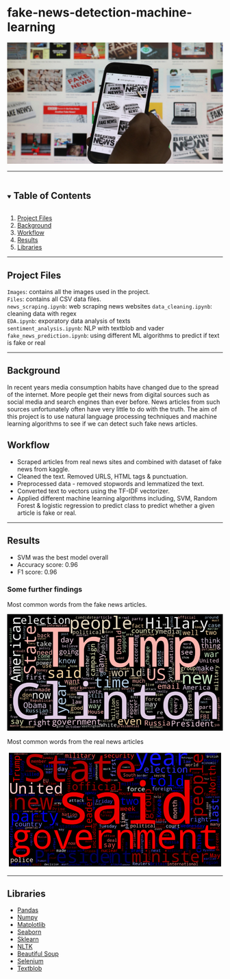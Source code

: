 
# **fake-news-detection-machine-learning**


![fake news image](./images/fake-news.jpg
)

---

<!-- TABLE OF CONTENTS -->
<details open="open">
  <summary><h2 style="display: inline-block">Table of Contents</h2></summary>
  <ol>
    <li><a href="#project-files">Project Files</a></li>  
    <li>
      <a href="background">Background</a>
      </ul>
    </li>
    <li><a href="#workflow">Workflow</a></li>
    <li><a href="#results">Results</a></li>
    <li><a href="#libraries">Libraries</a></li>
  </ol>
</details> 

---
<!-- Project Files -->
## **Project Files**  


`Images`: contains all the images used in the project.    
`Files`: contains all CSV data files.  
`news_scraping.ipynb`: web scraping news websites
`data_cleaning.ipynb`: cleaning data with regex   
`EDA.ipynb`: exporatory data analysis of texts   
`sentiment_analysis.ipynb`: NLP with textblob and vader  
`fake_news_prediction.ipynb`: using different ML algorithms to predict if text is fake or real


---
<!-- background -->
## **Background**

In recent years media consumption habits have changed due to the spread of the internet. More people get their news from digital sources such as social media and search engines than ever before. News articles from such sources unfortunately often have very little to do with the truth. The aim of this project is to use natural language processing techniques and machine learning algorithms to see if we can detect such fake news articles.


<!-- Workflow -->
## **Workflow**

- Scraped articles from real news sites and combined with dataset of fake news from kaggle. 
- Cleaned the text. Removed URLS, HTML tags & punctuation.
- Preprocessed data - removed stopwords and lemmatized the text.
- Converted text to vectors using the TF-IDF vectorizer.
- Applied different machine learning algorithms including, SVM, Random Forest & logistic regression to predict class to predict whether a given article is fake or real.


---

<!-- Results -->
## **Results**

- SVM was the best model overall 
- Accuracy score: 0.96
- F1 score: 0.96

### Some further findings  




Most common words from the fake news articles.

![fake news](./images/fake.png
)

Most common words from the real news articles

![real news](./images/real.png
)


---
<!-- Libraries -->
## **Libraries**

- [Pandas](https://pandas.pydata.org/docs/)
- [Numpy](https://numpy.org/)
- [Matplotlib](https://matplotlib.org/)
- [Seaborn](https://seaborn.pydata.org)
- [Sklearn](https://scikit-learn.org/stable/)
- [NLTK](https://www.nltk.org)
- [Beautiful Soup](https://beautiful-soup-4.readthedocs.io/en/latest/#)
- [Selenium](https://selenium-python.readthedocs.io)
- [Textblob](https://textblob.readthedocs.io/en/dev/)